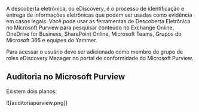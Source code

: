 A descoberta eletrônica, ou eDiscovery, é o processo de identificação e entrega de informações eletrônicas que podem ser usadas como evidência em casos legais. Você pode usar as ferramentas de Descoberta Eletrônica no Microsoft Purview para pesquisar conteúdo no Exchange Online, OneDrive for Business, SharePoint Online, Microsoft Teams, Grupos do Microsoft 365 e equipes do Yammer.

Para acessar o usuário deve ser adicionado como membro do grupo de roles eDiscovery Manager no portal de conformidade do Microsoft Purview.

## Auditoria no Microsoft Purview

Existem dois planos:

![[auditoriapurview.png]]